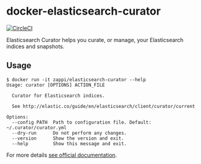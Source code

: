 # docker-elasticsearch-curator

[![CircleCI](https://circleci.com/gh/Intellection/docker-elasticsearch-curator/tree/master.svg?style=shield&circle-token=dbb2e1eb99522d9dd8d5377d913fffd78a485942)](https://circleci.com/gh/Intellection/docker-elasticsearch-curator/tree/master)

Elasticsearch Curator helps you curate, or manage, your Elasticsearch indices
and snapshots.

## Usage

```
$ docker run -it zappi/elasticsearch-curator --help
Usage: curator [OPTIONS] ACTION_FILE

  Curator for Elasticsearch indices.

  See http://elastic.co/guide/en/elasticsearch/client/curator/current

Options:
  --config PATH  Path to configuration file. Default: ~/.curator/curator.yml
  --dry-run      Do not perform any changes.
  --version      Show the version and exit.
  --help         Show this message and exit.
```

For more details [see official documentation][1].

[1]: https://www.elastic.co/guide/en/elasticsearch/client/curator/current/index.html
